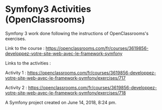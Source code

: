 Symfony3 Activities (OpenClassrooms)
=======

Symfony 3 work done following the instructions of OpenClassrooms's exercises.

Link to the course : https://openclassrooms.com/fr/courses/3619856-developpez-votre-site-web-avec-le-framework-symfony

Links to the activities :


  Activity 1 : https://openclassrooms.com/fr/courses/3619856-developpez-votre-site-web-avec-le-framework-symfony/exercises/717
  
  Activity 2 : https://openclassrooms.com/fr/courses/3619856-developpez-votre-site-web-avec-le-framework-symfony/exercises/718

A Symfony project created on June 14, 2018, 8:24 pm.
